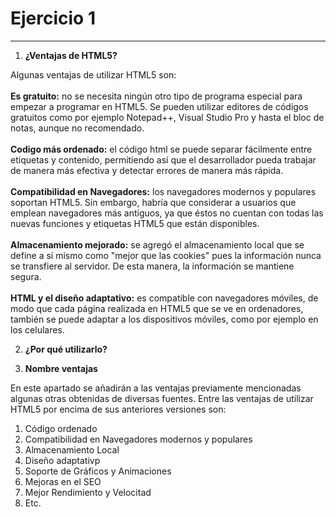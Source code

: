 # Ejercicio 1
---

1. **¿Ventajas de HTML5?**

Algunas ventajas de utilizar HTML5 son:<br><br>
    **Es gratuito:** no se necesita ningún otro tipo de programa especial para empezar a programar en HTML5. Se pueden utilizar editores de códigos gratuitos como por ejemplo Notepad++, Visual Studio Pro y hasta el bloc de notas, aunque no recomendado.<br><br>
    **Codigo más ordenado:** el código html se puede separar fácilmente entre etiquetas y contenido, permitiendo así que el desarrollador pueda trabajar de manera más efectiva y detectar errores de manera más rápida.<br><br>
    **Compatibilidad en Navegadores:** los navegadores modernos y populares soportan HTML5. Sin embargo, habría que considerar a usuarios que emplean navegadores más antiguos, ya que éstos no cuentan con todas las nuevas funciones y etiquetas HTML5 que están disponibles.<br><br>
    **Almacenamiento mejorado:** se agregó el almacenamiento local que se define a sí mismo como "mejor que las cookies" pues la información nunca se transfiere al servidor. De esta manera, la información se mantiene segura.<br><br>
    **HTML y el diseño adaptativo:** es compatible con navegadores móviles, de modo que cada página realizada en HTML5 que se ve en ordenadores, también se puede adaptar a los dispositivos móviles, como por ejemplo en los celulares.

2. **¿Por qué utilizarlo?**

3. **Nombre ventajas**

En este apartado se añadirán a las ventajas previamente mencionadas algunas otras obtenidas de diversas fuentes. Entre las ventajas de utilizar HTML5 por encima de sus anteriores versiones son:

<ol>
    <li>Código ordenado</li>
    <li>Compatibilidad en Navegadores modernos y populares</li>
    <li>Almacenamiento Local</li>
    <li>Diseño adaptativp</li>
    <li>Soporte de Gráficos y Animaciones</li>
    <li>Mejoras en el SEO</li>
    <li>Mejor Rendimiento y Velocitad</li>
    <li>Etc.</li>
</ol>
